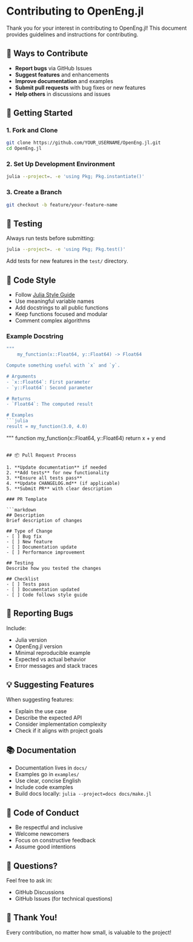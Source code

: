 # Contributing to OpenEng.jl

Thank you for your interest in contributing to OpenEng.jl! This document provides guidelines and instructions for contributing.

## 🌟 Ways to Contribute

- **Report bugs** via GitHub Issues
- **Suggest features** and enhancements
- **Improve documentation** and examples
- **Submit pull requests** with bug fixes or new features
- **Help others** in discussions and issues

## 🚀 Getting Started

### 1. Fork and Clone

```bash
git clone https://github.com/YOUR_USERNAME/OpenEng.jl.git
cd OpenEng.jl
```

### 2. Set Up Development Environment

```bash
julia --project=. -e 'using Pkg; Pkg.instantiate()'
```

### 3. Create a Branch

```bash
git checkout -b feature/your-feature-name
```

## 🧪 Testing

Always run tests before submitting:

```bash
julia --project=. -e 'using Pkg; Pkg.test()'
```

Add tests for new features in the `test/` directory.

## 📝 Code Style

- Follow [Julia Style Guide](https://docs.julialang.org/en/v1/manual/style-guide/)
- Use meaningful variable names
- Add docstrings to all public functions
- Keep functions focused and modular
- Comment complex algorithms

### Example Docstring

```julia
"""
    my_function(x::Float64, y::Float64) -> Float64

Compute something useful with `x` and `y`.

# Arguments
- `x::Float64`: First parameter
- `y::Float64`: Second parameter

# Returns
- `Float64`: The computed result

# Examples
```julia
result = my_function(3.0, 4.0)
```
"""
function my_function(x::Float64, y::Float64)
    return x + y
end
```

## 📦 Pull Request Process

1. **Update documentation** if needed
2. **Add tests** for new functionality
3. **Ensure all tests pass**
4. **Update CHANGELOG.md** (if applicable)
5. **Submit PR** with clear description

### PR Template

```markdown
## Description
Brief description of changes

## Type of Change
- [ ] Bug fix
- [ ] New feature
- [ ] Documentation update
- [ ] Performance improvement

## Testing
Describe how you tested the changes

## Checklist
- [ ] Tests pass
- [ ] Documentation updated
- [ ] Code follows style guide
```

## 🐛 Reporting Bugs

Include:
- Julia version
- OpenEng.jl version
- Minimal reproducible example
- Expected vs actual behavior
- Error messages and stack traces

## 💡 Suggesting Features

When suggesting features:
- Explain the use case
- Describe the expected API
- Consider implementation complexity
- Check if it aligns with project goals

## 📚 Documentation

- Documentation lives in `docs/`
- Examples go in `examples/`
- Use clear, concise English
- Include code examples
- Build docs locally: `julia --project=docs docs/make.jl`

## 🤝 Code of Conduct

- Be respectful and inclusive
- Welcome newcomers
- Focus on constructive feedback
- Assume good intentions

## 📧 Questions?

Feel free to ask in:
- GitHub Discussions
- GitHub Issues (for technical questions)

## 🙏 Thank You!

Every contribution, no matter how small, is valuable to the project!
